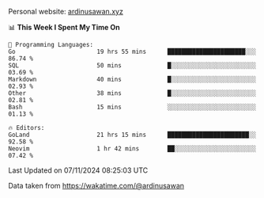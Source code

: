 Personal website: [ardinusawan.xyz](https://ardinusawan.xyz)

<!--START_SECTION:waka-->
📊 **This Week I Spent My Time On** 

```text
💬 Programming Languages: 
Go                       19 hrs 55 mins      ██████████████████████░░░   86.74 % 
SQL                      50 mins             █░░░░░░░░░░░░░░░░░░░░░░░░   03.69 % 
Markdown                 40 mins             █░░░░░░░░░░░░░░░░░░░░░░░░   02.93 % 
Other                    38 mins             █░░░░░░░░░░░░░░░░░░░░░░░░   02.81 % 
Bash                     15 mins             ░░░░░░░░░░░░░░░░░░░░░░░░░   01.13 % 

🔥 Editors: 
GoLand                   21 hrs 15 mins      ███████████████████████░░   92.58 % 
Neovim                   1 hr 42 mins        ██░░░░░░░░░░░░░░░░░░░░░░░   07.42 % 
```


 Last Updated on 07/11/2024 08:25:03 UTC
<!--END_SECTION:waka-->
Data taken from https://wakatime.com/@ardinusawan

